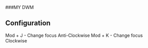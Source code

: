 ###MY DWM 

Configuration
-------------
Mod + J - Change focus Anti-Clockwise
Mod + K - Change focus Clockwise
